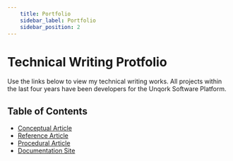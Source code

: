 ```yaml
---
    title: Portfolio
    sidebar_label: Portfolio
    sidebar_position: 2
---
```

# Technical Writing Protfolio
Use the links below to view my technical writing works. All projects within the last four years have been developers for the Unqork Software Platform.
## Table of Contents
- [Conceptual Article](/docs/Portfolio/project-one)
- [Reference Article](/docs/Portfolio/project-two)
- [Procedural Article](/docs/Portfolio/project-three)
- [Documentation Site](/docs/Portfolio/project-four)